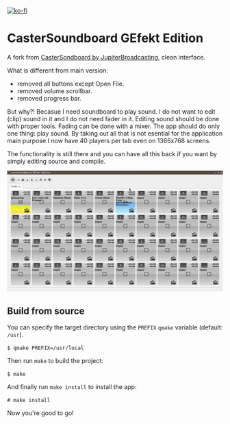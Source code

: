 [![ko-fi](https://www.ko-fi.com/img/githubbutton_sm.svg)](https://ko-fi.com/U7U51VFGK)

# CasterSoundboard GEfekt Edition

A fork from [CasterSondboard by JupiterBroadcasting](https://github.com/JupiterBroadcasting/CasterSoundboard), clean interface.

What is different from main version:

* removed all buttons except Open File.   
* removed volume scrollbar.   
* removed progress bar.  

But why?! Becasue I need soundboard to play sound. I do not want to edit (clip)
sound in it and I do not need fader in it. Editing sound should be done with
proper tools. Fading can be done with a mixer. The app should do only one thing:
play sound. By taking out all that is not esential for the application main
purpose I now have 40 players per tab even on 1366x768 screens.

The functionality is still there and you can have all this back if you want by
simply editing source and compile.

![full screen](screenshots/20190210132502.png)

## Build from source

You can specify the target directory using the `PREFIX` `qmake` variable (default: `/usr`).

```
$ qmake PREFIX=/usr/local
```

Then run `make` to build the project:

```
$ make
```

And finally run `make install` to install the app:

```
# make install
```

Now you're good to go!
